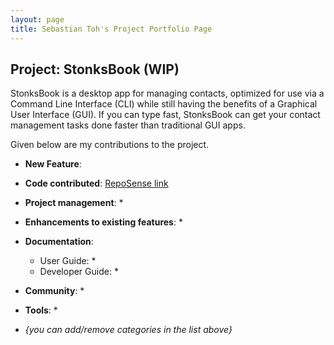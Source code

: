 ```yaml
---
layout: page
title: Sebastian Toh's Project Portfolio Page
---
```


## Project: StonksBook (WIP)

StonksBook is a desktop app for managing contacts, optimized for use via a Command Line Interface (CLI) while still having the benefits of a Graphical User Interface (GUI). If you can type fast, StonksBook can get your contact management tasks done faster than traditional GUI apps.

Given below are my contributions to the project.

* **New Feature**:

* **Code contributed**: [RepoSense link]()

* **Project management**:
  *

* **Enhancements to existing features**:
  *

* **Documentation**:
  * User Guide:
    *
  * Developer Guide:
    *

* **Community**:
  *

* **Tools**:
  *

* _{you can add/remove categories in the list above}_
